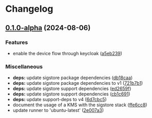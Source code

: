 # Changelog

## [0.1.0-alpha](https://github.com/defenseunicorns/uds-package-sigstore/compare/v0.1.0...v0.1.0-alpha) (2024-08-06)


### Features

* enable the device flow through keycloak ([a5eb239](https://github.com/defenseunicorns/uds-package-sigstore/commit/a5eb239db8402d608e976928be2d4a0e1688d288))


### Miscellaneous

* **deps:** update sigstore package dependencies ([db18caa](https://github.com/defenseunicorns/uds-package-sigstore/commit/db18caa0f783df9aea78296472d108348116c627))
* **deps:** update sigstore package dependencies to v1 ([721b7b1](https://github.com/defenseunicorns/uds-package-sigstore/commit/721b7b1a586f2c30395b2b0c04ff9df07e29e1d2))
* **deps:** update sigstore support dependencies ([ed2659f](https://github.com/defenseunicorns/uds-package-sigstore/commit/ed2659f55e19006dc3a8cfe7860fed06d8fc9ba2))
* **deps:** update sigstore support dependencies ([cb1c691](https://github.com/defenseunicorns/uds-package-sigstore/commit/cb1c691f6082d07bff9dbcdaf1c8575c394c2d27))
* **deps:** update support-deps to v4 ([6d7cbc5](https://github.com/defenseunicorns/uds-package-sigstore/commit/6d7cbc538931ac4dce89ce2b89f7591be53c80c7))
* document the usage of a KMS with the sigstore stack ([ffe6cc8](https://github.com/defenseunicorns/uds-package-sigstore/commit/ffe6cc83054be3c4a9a4446c65bc9a8b5ad0782c))
* update runner to 'ubuntu-latest' ([2e007a3](https://github.com/defenseunicorns/uds-package-sigstore/commit/2e007a3848f2467e2c6985b2f474368450a8bed5))
